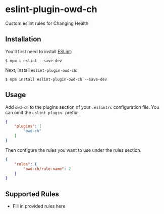 # eslint-plugin-owd-ch

Custom eslint rules for Changing Health

## Installation

You'll first need to install [ESLint](http://eslint.org):

```
$ npm i eslint --save-dev
```

Next, install `eslint-plugin-owd-ch`:

```
$ npm install eslint-plugin-owd-ch --save-dev
```


## Usage

Add `owd-ch` to the plugins section of your `.eslintrc` configuration file. You can omit the `eslint-plugin-` prefix:

```json
{
    "plugins": [
        "owd-ch"
    ]
}
```


Then configure the rules you want to use under the rules section.

```json
{
    "rules": {
        "owd-ch/rule-name": 2
    }
}
```

## Supported Rules

* Fill in provided rules here






